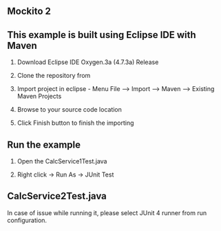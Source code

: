 ## Mockito 2

## This example is built using Eclipse IDE with Maven

1. Download Eclipse IDE Oxygen.3a (4.7.3a) Release
 
2. Clone the repository from 

3. Import project in eclipse - Menu File –> Import –> Maven –> Existing Maven Projects

4. Browse to your source code location

5. Click Finish button to finish the importing

## Run the example

1. Open the CalcService1Test.java 

2. Right click -> Run As -> JUnit Test

## CalcService2Test.java
In case of issue while running it, please select JUnit 4 runner from run configuration.